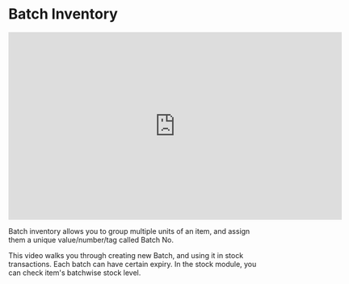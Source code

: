 # Batch Inventory

<iframe width="660" height="371" src="https://www.youtube.com/embed/f3aEEynoKKk" frameborder="0" allowfullscreen></iframe>



Batch inventory allows you to group multiple units of an item, and assign them a unique value/number/tag called Batch No.

This video walks you through creating new Batch, and using it in stock transactions. Each batch can have certain expiry. In the stock module, you can check item's batchwise stock level.
